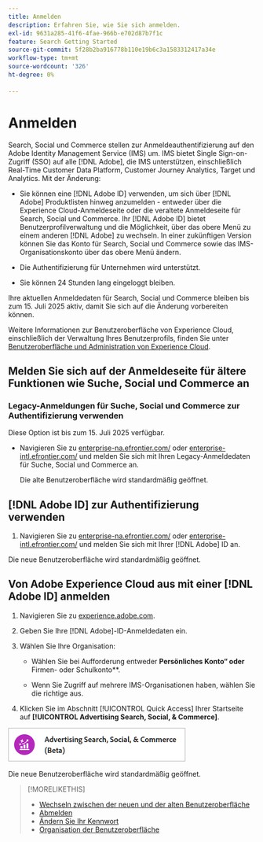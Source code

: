 ```yaml
---
title: Anmelden
description: Erfahren Sie, wie Sie sich anmelden.
exl-id: 9631a285-41f6-4fae-966b-e702d87b7f1c
feature: Search Getting Started
source-git-commit: 5f28b2ba916778b110e19b6c3a1583312417a34e
workflow-type: tm+mt
source-wordcount: '326'
ht-degree: 0%

---
```


# Anmelden

Search, Social und Commerce stellen zur Anmeldeauthentifizierung auf den Adobe Identity Management Service (IMS) um. IMS bietet Single Sign-on-Zugriff (SSO) auf alle [!DNL Adobe], die IMS unterstützen, einschließlich Real-Time Customer Data Platform, Customer Journey Analytics, Target und Analytics. Mit der Änderung:

* Sie können eine [!DNL Adobe ID] verwenden, um sich über [!DNL Adobe] Produktlisten hinweg anzumelden - entweder über die Experience Cloud-Anmeldeseite oder die veraltete Anmeldeseite für Search, Social und Commerce. Ihr [!DNL Adobe ID] bietet Benutzerprofilverwaltung und die Möglichkeit, über das obere Menü zu einem anderen [!DNL Adobe] zu wechseln. In einer zukünftigen Version können Sie das Konto für Search, Social und Commerce sowie das IMS-Organisationskonto über das obere Menü ändern.

* Die Authentifizierung für Unternehmen wird unterstützt.

* Sie können 24 Stunden lang eingeloggt bleiben.

Ihre aktuellen Anmeldedaten für Search, Social und Commerce bleiben bis zum 15. Juli 2025 aktiv, damit Sie sich auf die Änderung vorbereiten können.

Weitere Informationen zur Benutzeroberfläche von Experience Cloud, einschließlich der Verwaltung Ihres Benutzerprofils, finden Sie unter [Benutzeroberfläche und Administration von Experience Cloud](https://experienceleague.adobe.com/en/docs/core-services/interface/experience-cloud).

## Melden Sie sich auf der Anmeldeseite für ältere Funktionen wie Suche, Social und Commerce an

### Legacy-Anmeldungen für Suche, Social und Commerce zur Authentifizierung verwenden

Diese Option ist bis zum 15. Juli 2025 verfügbar.

* Navigieren Sie zu [enterprise-na.efrontier.com/](https://enterprise-na.efrontier.com/) oder [enterprise-intl.efrontier.com/](https://enterprise-intl.efrontier.com/) und melden Sie sich mit Ihren Legacy-Anmeldedaten für Suche, Social und Commerce an.

  Die alte Benutzeroberfläche wird standardmäßig geöffnet.

## [!DNL Adobe ID] zur Authentifizierung verwenden

1. Navigieren Sie zu [enterprise-na.efrontier.com/](https://enterprise-na.efrontier.com/) oder [enterprise-intl.efrontier.com/](https://enterprise-intl.efrontier.com/) und melden Sie sich mit Ihrer [!DNL Adobe] ID an.

Die neue Benutzeroberfläche wird standardmäßig geöffnet.

## Von Adobe Experience Cloud aus mit einer [!DNL Adobe ID] anmelden

<!-- Later, give them the new direct URL(s) to our UI so they don't have to select the product. -->

1. Navigieren Sie zu [experience.adobe.com](https://experience.adobe.com).

1. Geben Sie Ihre [!DNL Adobe]-ID-Anmeldedaten ein.

1. Wählen Sie Ihre Organisation:

   * Wählen Sie bei Aufforderung entweder **Persönliches Konto“ oder &#x200B;** Firmen- oder Schulkonto**.<!-- Will it necessarily be "Company or School Account?" -->

   * Wenn Sie Zugriff auf mehrere IMS-Organisationen haben, wählen Sie die richtige aus.

1. Klicken Sie im Abschnitt [!UICONTROL Quick Access] Ihrer Startseite auf **[!UICONTROL Advertising Search, Social, & Commerce]**.

![Advertising-Suche, Social und Commerce)](/help/search-social-commerce/assets/search-social-commerce-logo.png "Advertising-Suche, Social und Commerce)")

Die neue Benutzeroberfläche wird standardmäßig geöffnet.

>[!MORELIKETHIS]
>
>* [Wechseln zwischen der neuen und der alten Benutzeroberfläche](ui-switch.md)
>* [Abmelden](sign-out.md)
>* [Ändern Sie Ihr Kennwort](/help/search-social-commerce/tools/password-change.md)
>* [Organisation der Benutzeroberfläche](user-interface.md)
